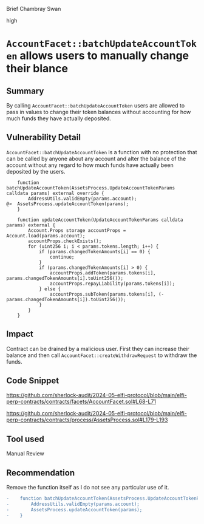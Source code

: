Brief Chambray Swan

high

# `AccountFacet::batchUpdateAccountToken` allows users to manually change their blance

## Summary
By calling `AccountFacet::batchUpdateAccountToken` users are allowed to pass in values to change their token balances without accounting for how much funds they have actually deposited.

## Vulnerability Detail
`AccountFacet::batchUpdateAccountToken` is a function with no protection that can be called by anyone about any account and alter the balance of the account without any regard to how much funds have actually been deposited by the users.

```solidity
    function batchUpdateAccountToken(AssetsProcess.UpdateAccountTokenParams calldata params) external override {
        AddressUtils.validEmpty(params.account);
@>  AssetsProcess.updateAccountToken(params);
    }
```

```solidity
    function updateAccountToken(UpdateAccountTokenParams calldata params) external {
        Account.Props storage accountProps = Account.load(params.account);
        accountProps.checkExists();
        for (uint256 i; i < params.tokens.length; i++) {
            if (params.changedTokenAmounts[i] == 0) {
                continue;
            }
            if (params.changedTokenAmounts[i] > 0) {
                accountProps.addToken(params.tokens[i], params.changedTokenAmounts[i].toUint256());
                accountProps.repayLiability(params.tokens[i]);
            } else {
                accountProps.subToken(params.tokens[i], (-params.changedTokenAmounts[i]).toUint256());
            }
        }
    }
```

## Impact

Contract can be drained by a malicious user. First they can increase their balance and then call `AccountFacet::createWithdrawRequest` to withdraw the funds.

## Code Snippet

https://github.com/sherlock-audit/2024-05-elfi-protocol/blob/main/elfi-perp-contracts/contracts/facets/AccountFacet.sol#L68-L71

https://github.com/sherlock-audit/2024-05-elfi-protocol/blob/main/elfi-perp-contracts/contracts/process/AssetsProcess.sol#L179-L193

## Tool used

Manual Review

## Recommendation

Remove the function itself as I do not see any particular use of it.

```diff
-    function batchUpdateAccountToken(AssetsProcess.UpdateAccountTokenParams calldata params) external override {
-        AddressUtils.validEmpty(params.account);
-        AssetsProcess.updateAccountToken(params);
-    }
```

